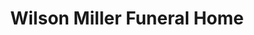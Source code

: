 ---
title: "Wilson Miller Funeral Home"
url: /midland/wilson-miller-funeral-home/
shop: funeral directors
---
